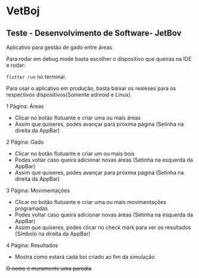 # VetBoj

## Teste - Desenvolvimento de Software- JetBov

Aplicativo para gestão de gado entre áreas

Para rodar em debug mode basta escolher o dispositivo que queiras na IDE e rodar:

```flutter run``` no terminal.

Para usar o aplicativo em produção, basta baixar os realeses para os respectivos dispositivos(Somente adnroid e Linux)

1 Página: Áreas
  - Clicar no botão flutuante e criar uma ou mais áreas
  - Assim que quiseres, podes avançar para próxima página (Setinha na direita da AppBar) 

2 Página: Gado
  - Clicar no botão flutuante e criar um ou mais bois
  - Podes voltar caso queira adicionar novas áreas (Setinha na esquerda da AppBar)
  - Assim que quiseres, podes avançar para próxima página (Setinha na direita da AppBar)

3 Página: Movimentações
  - Clicar no botão flutuante e criar uma ou mais movimentações programadas
  - Podes voltar caso queira adicionar novas áreas (Setinha na esquerda da AppBar)
  - Assim que quiseres, podes clicar no check mark para ver os resultados (Símbolo na direita da AppBar)

4 Página: Resultados
  - Mostra como estará cada boi criado ao fim da simulação

~~O nome é meramente uma paródia~~
